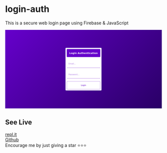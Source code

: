 # login-auth
This is a secure web login page using Firebase &amp; JavaScript

![](./login.png)

## See Live
[repl.it](https://login-auth.marcraphael.repl.co)
<br>[Github](https://marcraphael12.github.io/login-auth/)
<br>Encourage me by just giving a star ⭐⭐⭐
